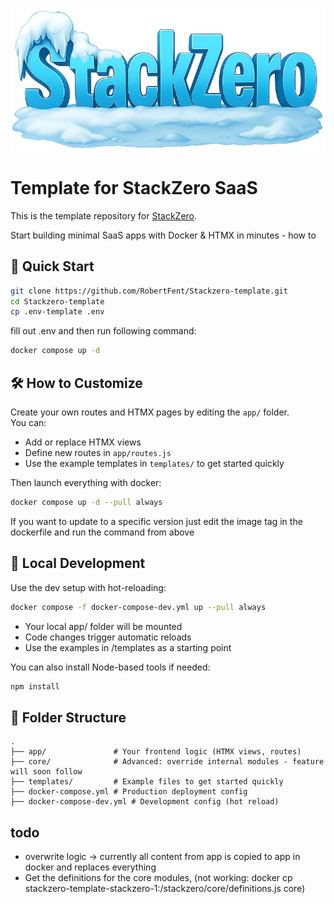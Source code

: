 ![StackZero Frozen Icon](stackzero.png)

# Template for StackZero SaaS

This is the template repository for [StackZero](https://github.com/RobertFent/StackZero).<br>

Start building minimal SaaS apps with Docker & HTMX in minutes - how to

## 🚀 Quick Start

```bash
git clone https://github.com/RobertFent/Stackzero-template.git
cd Stackzero-template
cp .env-template .env
```

fill out .env and then run following command:

```bash
docker compose up -d
```

## 🛠️ How to Customize

Create your own routes and HTMX pages by editing the `app/` folder.<br>
You can:

-   Add or replace HTMX views
-   Define new routes in `app/routes.js`
-   Use the example templates in `templates/` to get started quickly

Then launch everything with docker:

```bash
docker compose up -d --pull always
```

If you want to update to a specific version just edit the image tag in the dockerfile and run the command from above

## 🧪 Local Development

Use the dev setup with hot-reloading:

```bash
docker compose -f docker-compose-dev.yml up --pull always
```

-   Your local app/ folder will be mounted
-   Code changes trigger automatic reloads
-   Use the examples in /templates as a starting point

You can also install Node-based tools if needed:

```bash
npm install
```

## 📁 Folder Structure

```
.
├── app/               # Your frontend logic (HTMX views, routes)
├── core/              # Advanced: override internal modules - feature will soon follow
├── templates/         # Example files to get started quickly
├── docker-compose.yml # Production deployment config
├── docker-compose-dev.yml # Development config (hot reload)
```

## todo

-   overwrite logic -> currently all content from app is copied to app in docker and replaces everything
-   Get the definitions for the core modules, (not working: docker cp stackzero-template-stackzero-1:/stackzero/core/definitions.js core)
